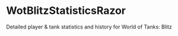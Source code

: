 # WotBlitzStatisticsRazor
Detailed player &amp; tank statistics and history for World of Tanks: Blitz
